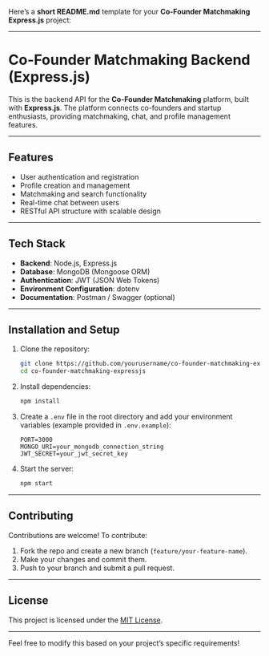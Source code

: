 Here’s a **short README.md** template for your **Co-Founder Matchmaking Express.js** project:

---

# Co-Founder Matchmaking Backend (Express.js)

This is the backend API for the **Co-Founder Matchmaking** platform, built with **Express.js**. The platform connects co-founders and startup enthusiasts, providing matchmaking, chat, and profile management features.

---

## **Features**

- User authentication and registration  
- Profile creation and management  
- Matchmaking and search functionality  
- Real-time chat between users  
- RESTful API structure with scalable design  

---

## **Tech Stack**

- **Backend**: Node.js, Express.js  
- **Database**: MongoDB (Mongoose ORM)  
- **Authentication**: JWT (JSON Web Tokens)  
- **Environment Configuration**: dotenv  
- **Documentation**: Postman / Swagger (optional)

---

## **Installation and Setup**

1. Clone the repository:

   ```bash
   git clone https://github.com/yourusername/co-founder-matchmaking-expressjs.git
   cd co-founder-matchmaking-expressjs
   ```

2. Install dependencies:

   ```bash
   npm install
   ```

3. Create a `.env` file in the root directory and add your environment variables (example provided in `.env.example`):

   ```env
   PORT=3000
   MONGO_URI=your_mongodb_connection_string
   JWT_SECRET=your_jwt_secret_key
   ```

4. Start the server:

   ```bash
   npm start
   ```

---

## **Contributing**

Contributions are welcome! To contribute:

1. Fork the repo and create a new branch (`feature/your-feature-name`).
2. Make your changes and commit them.
3. Push to your branch and submit a pull request.

---

## **License**

This project is licensed under the [MIT License](LICENSE).

---

Feel free to modify this based on your project’s specific requirements!
